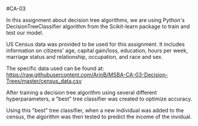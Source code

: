 #CA-03

In this assignment about decision tree algorithms, we are using Python's DecisionTreeClassifier algorithm from the Scikit-learn package to train and test our model. 

US Census data was provided to be used for this assignment. It includes information on citizens' age, capital gain/loss, education, hours per week, marriage status and relationship, occupation, and race and sex. 

The specific data used can be found at: https://raw.githubusercontent.com/ArinB/MSBA-CA-03-Decision-Trees/master/census_data.csv

After training a decision tree algorithm using several different hyperparameters, a "best" tree classifier was created to optimize accuracy.

Using this "best" tree classifier, when a new individual was added to the census, the algorithm was then tested to predict the income of the invidual. 
